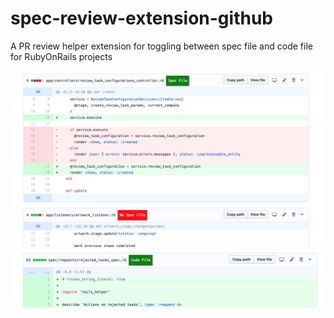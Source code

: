# spec-review-extension-github
A PR review helper extension for toggling between spec file and code file for RubyOnRails projects

![View Code File](images/screenshot_1.png)
![View Spec File](images/screenshot_2.png)
